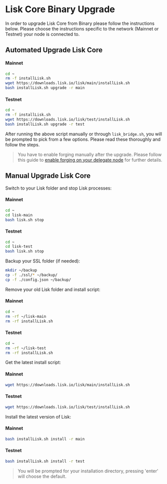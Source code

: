 # Lisk Core Binary Upgrade

In order to upgrade Lisk Core from Binary please follow the instructions below.
Please choose the instructions specific to the network (Mainnet or Testnet) your node is connected to.

## Automated Upgrade Lisk Core

#### Mainnet
```bash
cd ~
rm -f installLisk.sh
wget https://downloads.lisk.io/lisk/main/installLisk.sh
bash installLisk.sh upgrade -r main
```

#### Testnet
```bash
cd ~
rm -f installLisk.sh
wget https://downloads.lisk.io/lisk/test/installLisk.sh
bash installLisk.sh upgrade -r test
```

After running the above script manually or through `lisk_bridge.sh`,  you will be prompted to pick from a few options. Please read these thoroughly and follow the steps. 

> You have to enable forging manually after the upgrade. Please follow this guide to [enable forging on your delegate node](../configuration.md#forging) for further details.

## Manual Upgrade Lisk Core

Switch to your Lisk folder and stop Lisk processes:
#### Mainnet
```bash
cd ~
cd lisk-main
bash lisk.sh stop
```

#### Testnet
```bash
cd ~
cd lisk-test
bash lisk.sh stop
```

Backup your SSL folder (if needed):

```bash
mkdir ~/backup
cp -f ./ssl/* ~/backup/
cp -f ./config.json ~/backup/
```

Remove your old Lisk folder and install script:

#### Mainnet
```bash
cd ~
rm -rf ~/lisk-main
rm -rf installLisk.sh
```

#### Testnet
```bash
cd ~
rm -rf ~/lisk-test
rm -rf installLisk.sh
```

Get the latest install script:

#### Mainnet
```bash
wget https://downloads.lisk.io/lisk/main/installLisk.sh
```

#### Testnet
```bash
wget https://downloads.lisk.io/lisk/test/installLisk.sh
```

Install the latest version of Lisk:

#### Mainnet
```bash
bash installLisk.sh install -r main
```

#### Testnet
```bash
bash installLisk.sh install -r test
```

> You will be prompted for your installation directory, pressing 'enter' will choose the default.

